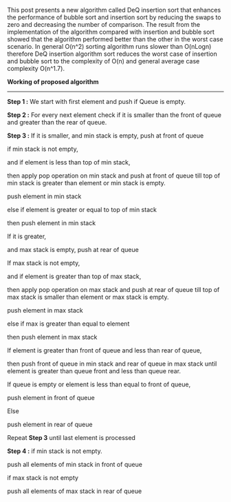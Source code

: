 This post presents a new algorithm called DeQ insertion sort that enhances the performance of bubble sort and insertion sort by reducing the swaps to zero and decreasing the number of comparison. The result from the implementation of the algorithm compared with insertion and bubble sort showed that the algorithm performed better than the other in the worst case scenario.
In general O(n^2) sorting algorithm runs slower than O(nLogn) therefore DeQ insertion algorithm sort reduces the worst case of insertion and bubble sort to the complexity of O(n) and general average case complexity O(n^1.7).



**Working of proposed
algorithm**

** **

**Step 1 :** We start with first element and
push if Queue is empty.

**Step 2 :** For every next element check if
it is smaller than the front of queue and greater than the rear of queue.            

**Step 3 :** If it is smaller,
and min stack is empty, push at front of queue

if min stack is not empty,

and if element is less than top of min stack,

then apply pop operation on min stack and push at front of queue till top of min stack is
greater than element or min stack is empty.

push element in min stack

else if element is greater or equal to top of min stack

then push element in min stack    

If it is greater,

and max stack is empty, push at rear of queue

If max stack is not empty,

and if element is greater than top of max stack,

then apply pop operation on max stack and push at rear of queue till top of max stack is
smaller than element or max stack is empty.

push element in max stack

else if max is greater than equal to element

then push element in max stack

If element is greater than front of queue and less than rear of queue,

then push front of queue in min stack and rear of queue in max stack until element is
greater than queue front and less than queue rear.

            

If queue is empty or element is less than equal to front of queue,

push element in front of queue 

Else

push element in rear of queue

 

Repeat **Step 3** until last element is processed

 

**Step 4 :** if min stack is not empty.

push all elements of min stack in front of queue

if max stack is not empty

push all elements of max stack in rear of queue
